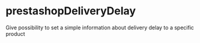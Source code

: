 # prestashopDeliveryDelay
Give possibility to set a simple information about delivery delay to a specific product
